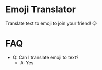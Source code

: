 # Emoji Translator
Translate text to emoji to join your friend! 😜️

# FAQ
- Q: Can I translate emoji to text?
  - A: Yes
